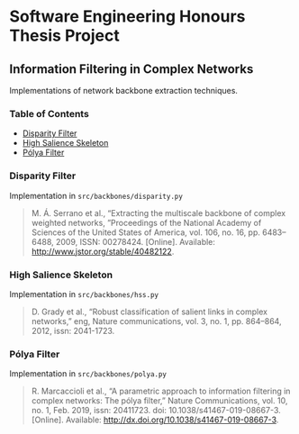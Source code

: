# Software Engineering Honours Thesis Project
## Information Filtering in Complex Networks
Implementations of network backbone extraction techniques.

### Table of Contents
- [Disparity Filter](#Disparity-Filter)
- [High Salience Skeleton](#High-Salience-Skeleton)
- [Pólya Filter](#Pólya-Filter)

### Disparity Filter
Implementation in `src/backbones/disparity.py`

> M. Á. Serrano et al., “Extracting the multiscale backbone of complex weighted networks, ”Proceedings of the National Academy of Sciences of the United States of America, vol. 106, no. 16, pp. 6483–6488, 2009, ISSN: 00278424. \[Online\]. Available: http://www.jstor.org/stable/40482122.

### High Salience Skeleton
Implementation in `src/backbones/hss.py`

> D. Grady et al., “Robust classification of salient links in complex networks,” eng, Nature communications, vol. 3, no. 1, pp. 864–864, 2012, issn: 2041-1723.

### Pólya Filter
Implementation in `src/backbones/polya.py`

> R. Marcaccioli et al., “A parametric approach to information filtering in complex networks: The pólya filter,” Nature Communications, vol. 10, no. 1, Feb. 2019, issn: 20411723. doi: 10.1038/s41467-019-08667-3. [Online]. Available: http://dx.doi.org/10.1038/s41467-019-08667-3.